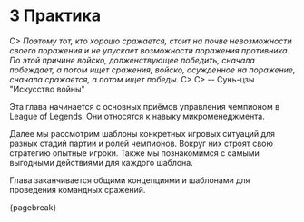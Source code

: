 # 3 Практика

C> *Поэтому тот, кто хорошо сражается, стоит на почве невозможности своего поражения и не упускает возможности поражения противника. По этой причине войско, долженствующее победить, сначала побеждает, а потом ищет сражения; войско, осужденное на поражение, сначала сражается, а потом ищет победы.*
C>
C> -- Сунь-цзы "Искусство войны"

Эта глава начинается с основных приёмов управления чемпионом в League of Legends. Они относятся к навыку микроменеджмента.

Далее мы рассмотрим шаблоны конкретных игровых ситуаций для разных стадий партии и ролей чемпионов. Вокруг них строят свою стратегию опытные игроки. Также мы познакомимся с самыми выгодными действиями для каждого шаблона.

Глава заканчивается общими концепциями и шаблонами для проведения командных сражений.

{pagebreak}
